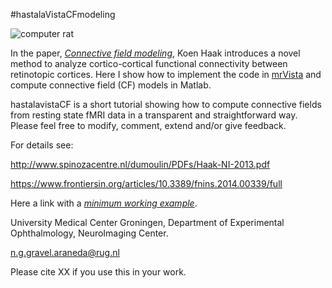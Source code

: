 #hastalaVistaCFmodeling

![computer rat](http://www.animatedimages.org/data/media/56/animated-computer-image-0016.gif)
  
In the paper, [*Connective field modeling*](http://www.ncbi.nlm.nih.gov/pubmed/23110879), Koen Haak introduces a novel method to analyze cortico-cortical functional connectivity between retinotopic cortices. Here I show how to implement the code in [mrVista](http://white.stanford.edu/newlm/index.php/MrVista) and compute connective field (CF) models in Matlab.

hastalavistaCF is a short tutorial showing how to compute connective fields from resting state fMRI data in a transparent and straightforward way. Please feel free to modify, comment, extend and/or give feedback. 

For details see:  

http://www.spinozacentre.nl/dumoulin/PDFs/Haak-NI-2013.pdf

https://www.frontiersin.org/articles/10.3389/fnins.2014.00339/full


Here a link with a [*minimum working example*](https://drive.google.com/drive/folders/1zI58dCh4KGFACPpYfNOeFDdFD_OZ_Qpv?usp=sharing).


University Medical Center Groningen, Department of Experimental Ophthalmology, NeuroImaging Center.
  
n.g.gravel.araneda@rug.nl
  
Please cite XX if you use this in your work.
  
